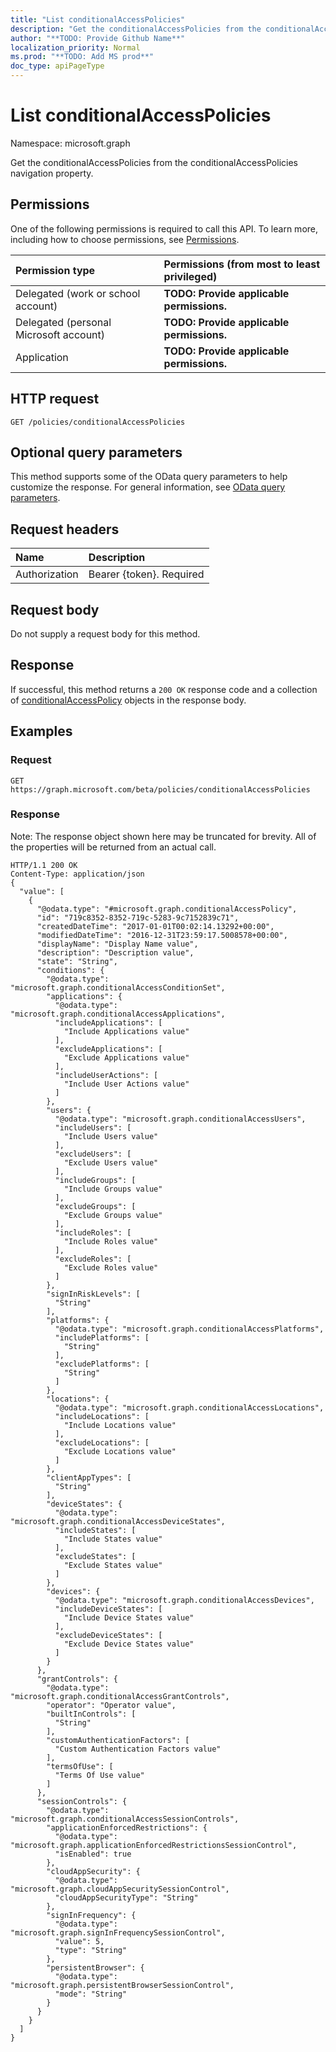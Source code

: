 ```yaml
---
title: "List conditionalAccessPolicies"
description: "Get the conditionalAccessPolicies from the conditionalAccessPolicies navigation property."
author: "**TODO: Provide Github Name**"
localization_priority: Normal
ms.prod: "**TODO: Add MS prod**"
doc_type: apiPageType
---
```


# List conditionalAccessPolicies

Namespace: microsoft.graph

Get the conditionalAccessPolicies from the conditionalAccessPolicies navigation property.

## Permissions
One of the following permissions is required to call this API. To learn more, including how to choose permissions, see [Permissions](/concepts/permissions-reference.md).

|Permission type|Permissions (from most to least privileged)|
|:---|:---|
|Delegated (work or school account)|**TODO: Provide applicable permissions.**|
|Delegated (personal Microsoft account)|**TODO: Provide applicable permissions.**|
|Application|**TODO: Provide applicable permissions.**|

## HTTP request
<!-- {
  "blockType": "ignored"
}
-->
``` http
GET /policies/conditionalAccessPolicies
```

## Optional query parameters
This method supports some of the OData query parameters to help customize the response. For general information, see [OData query parameters](/graph/query-parameters).

## Request headers
|Name|Description|
|:---|:---|
|Authorization|Bearer {token}. Required|

## Request body
Do not supply a request body for this method.

## Response
If successful, this method returns a `200 OK` response code and a collection of [conditionalAccessPolicy](../resources/conditionalaccesspolicy.md) objects in the response body.

## Examples

### Request
<!-- {
  "blockType": "request",
  "name": "get_conditionalaccesspolicy"
}
-->
``` http
GET https://graph.microsoft.com/beta/policies/conditionalAccessPolicies
```

### Response
Note: The response object shown here may be truncated for brevity. All of the properties will be returned from an actual call.
<!-- {
  "blockType": "response",
  "truncated": true,
  "@odata.type": "collection(microsoft.graph.conditionalaccesspolicy)"
}
-->
``` http
HTTP/1.1 200 OK
Content-Type: application/json
{
  "value": [
    {
      "@odata.type": "#microsoft.graph.conditionalAccessPolicy",
      "id": "719c8352-8352-719c-5283-9c7152839c71",
      "createdDateTime": "2017-01-01T00:02:14.13292+00:00",
      "modifiedDateTime": "2016-12-31T23:59:17.5008578+00:00",
      "displayName": "Display Name value",
      "description": "Description value",
      "state": "String",
      "conditions": {
        "@odata.type": "microsoft.graph.conditionalAccessConditionSet",
        "applications": {
          "@odata.type": "microsoft.graph.conditionalAccessApplications",
          "includeApplications": [
            "Include Applications value"
          ],
          "excludeApplications": [
            "Exclude Applications value"
          ],
          "includeUserActions": [
            "Include User Actions value"
          ]
        },
        "users": {
          "@odata.type": "microsoft.graph.conditionalAccessUsers",
          "includeUsers": [
            "Include Users value"
          ],
          "excludeUsers": [
            "Exclude Users value"
          ],
          "includeGroups": [
            "Include Groups value"
          ],
          "excludeGroups": [
            "Exclude Groups value"
          ],
          "includeRoles": [
            "Include Roles value"
          ],
          "excludeRoles": [
            "Exclude Roles value"
          ]
        },
        "signInRiskLevels": [
          "String"
        ],
        "platforms": {
          "@odata.type": "microsoft.graph.conditionalAccessPlatforms",
          "includePlatforms": [
            "String"
          ],
          "excludePlatforms": [
            "String"
          ]
        },
        "locations": {
          "@odata.type": "microsoft.graph.conditionalAccessLocations",
          "includeLocations": [
            "Include Locations value"
          ],
          "excludeLocations": [
            "Exclude Locations value"
          ]
        },
        "clientAppTypes": [
          "String"
        ],
        "deviceStates": {
          "@odata.type": "microsoft.graph.conditionalAccessDeviceStates",
          "includeStates": [
            "Include States value"
          ],
          "excludeStates": [
            "Exclude States value"
          ]
        },
        "devices": {
          "@odata.type": "microsoft.graph.conditionalAccessDevices",
          "includeDeviceStates": [
            "Include Device States value"
          ],
          "excludeDeviceStates": [
            "Exclude Device States value"
          ]
        }
      },
      "grantControls": {
        "@odata.type": "microsoft.graph.conditionalAccessGrantControls",
        "operator": "Operator value",
        "builtInControls": [
          "String"
        ],
        "customAuthenticationFactors": [
          "Custom Authentication Factors value"
        ],
        "termsOfUse": [
          "Terms Of Use value"
        ]
      },
      "sessionControls": {
        "@odata.type": "microsoft.graph.conditionalAccessSessionControls",
        "applicationEnforcedRestrictions": {
          "@odata.type": "microsoft.graph.applicationEnforcedRestrictionsSessionControl",
          "isEnabled": true
        },
        "cloudAppSecurity": {
          "@odata.type": "microsoft.graph.cloudAppSecuritySessionControl",
          "cloudAppSecurityType": "String"
        },
        "signInFrequency": {
          "@odata.type": "microsoft.graph.signInFrequencySessionControl",
          "value": 5,
          "type": "String"
        },
        "persistentBrowser": {
          "@odata.type": "microsoft.graph.persistentBrowserSessionControl",
          "mode": "String"
        }
      }
    }
  ]
}
```

